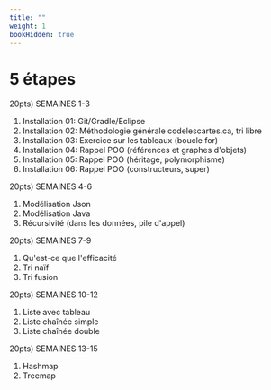 ```yaml
---
title: ""
weight: 1
bookHidden: true
---
```



# 5 étapes

20pts) SEMAINES 1-3

1. Installation 01: Git/Gradle/Eclipse
1. Installation 02: Méthodologie générale codelescartes.ca, tri libre
1. Installation 03: Exercice sur les tableaux (boucle for)
1. Installation 04: Rappel POO (références et graphes d'objets)
1. Installation 05: Rappel POO (héritage, polymorphisme)
1. Installation 06: Rappel POO (constructeurs, super)


20pts) SEMAINES 4-6

1. Modélisation Json
1. Modélisation Java
1. Récursivité (dans les données, pile d'appel)

20pts) SEMAINES 7-9

1. Qu'est-ce que l'efficacité
1. Tri naïf
1. Tri fusion

20pts) SEMAINES 10-12

1. Liste avec tableau
1. Liste chaînée simple
1. Liste chaînée double

20pts) SEMAINES 13-15

1. Hashmap
1. Treemap



